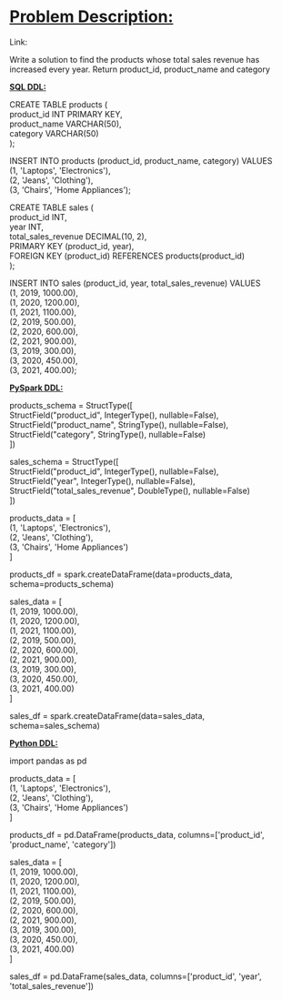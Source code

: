 # <ins>**Problem Description:**</ins>

Link: 

Write a solution to find the products whose total sales revenue has increased every year. Return product_id, product_name and category

<ins>**SQL DDL:**</ins>

CREATE TABLE products (\
  product_id INT PRIMARY KEY,\
  product_name VARCHAR(50),\
  category VARCHAR(50)\
);

INSERT INTO products (product_id, product_name, category) VALUES\
  (1, 'Laptops', 'Electronics'),\
  (2, 'Jeans', 'Clothing'),\
  (3, 'Chairs', 'Home Appliances');


CREATE TABLE sales (\
  product_id INT,\
  year INT,\
  total_sales_revenue DECIMAL(10, 2),\
  PRIMARY KEY (product_id, year),\
  FOREIGN KEY (product_id) REFERENCES products(product_id)\
);

INSERT INTO sales (product_id, year, total_sales_revenue) VALUES\
  (1, 2019, 1000.00),\
  (1, 2020, 1200.00),\
  (1, 2021, 1100.00),\
  (2, 2019, 500.00),\
  (2, 2020, 600.00),\
  (2, 2021, 900.00),\
  (3, 2019, 300.00),\
  (3, 2020, 450.00),\
  (3, 2021, 400.00);



<ins>**PySpark DDL:**</ins>

products_schema = StructType([\
        StructField("product_id", IntegerType(), nullable=False),\
        StructField("product_name", StringType(), nullable=False),\
        StructField("category", StringType(), nullable=False)\
    ])

sales_schema = StructType([\
    StructField("product_id", IntegerType(), nullable=False),\
    StructField("year", IntegerType(), nullable=False),\
    StructField("total_sales_revenue", DoubleType(), nullable=False)\
])

products_data = [\
        (1, 'Laptops', 'Electronics'),\
        (2, 'Jeans', 'Clothing'),\
        (3, 'Chairs', 'Home Appliances')\
    ]

products_df = spark.createDataFrame(data=products_data, schema=products_schema)

sales_data = [\
        (1, 2019, 1000.00),\
        (1, 2020, 1200.00),\
        (1, 2021, 1100.00),\
        (2, 2019, 500.00),\
        (2, 2020, 600.00),\
        (2, 2021, 900.00),\
        (3, 2019, 300.00),\
        (3, 2020, 450.00),\
        (3, 2021, 400.00)\
    ]
    
sales_df = spark.createDataFrame(data=sales_data, schema=sales_schema)

<ins>**Python DDL:**</ins>

import pandas as pd

products_data = [\
    (1, 'Laptops', 'Electronics'),\
    (2, 'Jeans', 'Clothing'),\
    (3, 'Chairs', 'Home Appliances')\
]

products_df = pd.DataFrame(products_data, columns=['product_id', 'product_name', 'category'])

sales_data = [\
    (1, 2019, 1000.00),\
    (1, 2020, 1200.00),\
    (1, 2021, 1100.00),\
    (2, 2019, 500.00),\
    (2, 2020, 600.00),\
    (2, 2021, 900.00),\
    (3, 2019, 300.00),\
    (3, 2020, 450.00),\
    (3, 2021, 400.00)\
]

sales_df = pd.DataFrame(sales_data, columns=['product_id', 'year', 'total_sales_revenue'])
